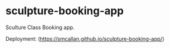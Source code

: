 # sculpture-booking-app


Sculture Class Booking app.

Deployment: 
(https://smcallan.github.io/sculpture-booking-app/)

